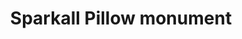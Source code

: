 ---
pid: LLP459
title: Sparkall Pillow monument
location_transcription: in Room 204 feltonville school
zipcode: '19120'
outside_phl: 
neighborhood: Logan,Olney
age: '9'
age_range: 6-13
instagram: 
image_file_name: LLP_459.jpg
proposal_transcription: 
topic: Education,Unknown
topic_summary: 0, 0
type: Sculpture Statue
keywords_other: pillow, sparkle
credit: Lyana Castro
image_labels: 
twitter: 
facebook: 
permalink: "/monuments/llp459/"
layout: item-page
---